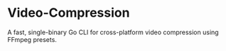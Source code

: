 # Video-Compression

A fast, single-binary Go CLI for cross-platform video compression using FFmpeg presets.
